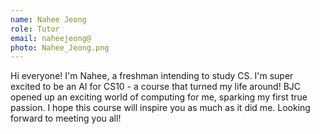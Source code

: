 ```yaml
---
name: Nahee Jeong
role: Tutor
email: naheejeong@
photo: Nahee_Jeong.png
---
```

Hi everyone! I'm Nahee, a freshman intending to study CS. I'm super excited to be an AI for CS10 - a course that turned my life around! BJC opened up an exciting world of computing for me, sparking my first true passion. I hope this course will inspire you as much as it did me. Looking forward to meeting you all!
 








